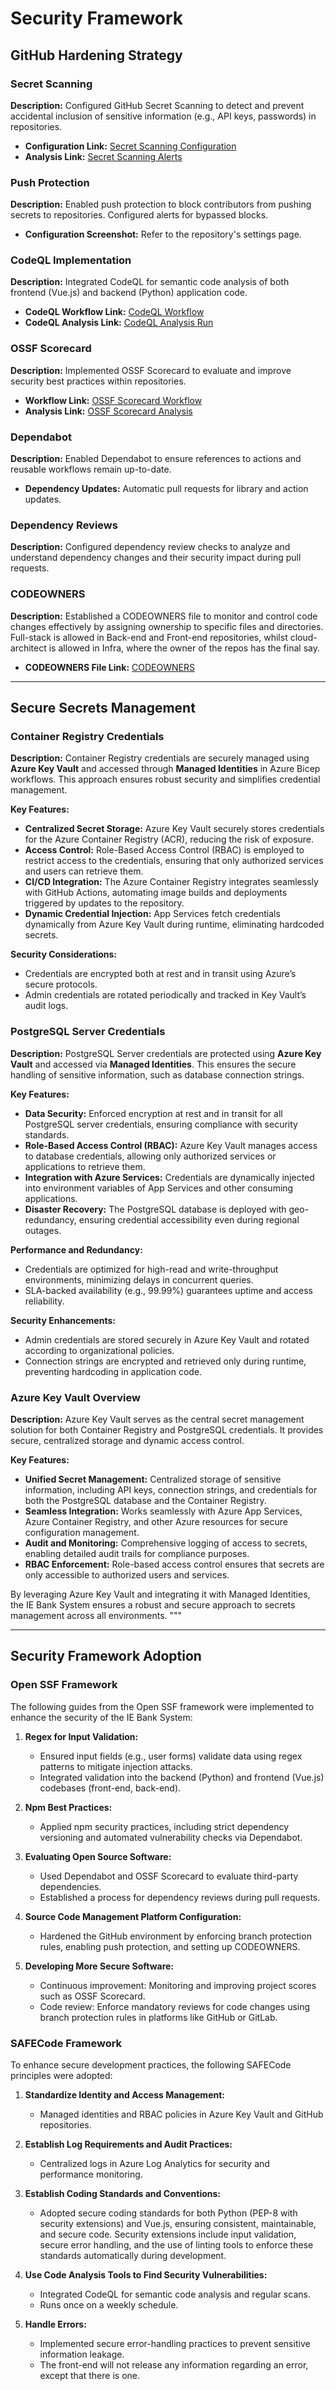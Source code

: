 # Security Framework

## GitHub Hardening Strategy

### Secret Scanning
**Description:** Configured GitHub Secret Scanning to detect and prevent accidental inclusion of sensitive information (e.g., API keys, passwords) in repositories.
- **Configuration Link:** [Secret Scanning Configuration](#)
- **Analysis Link:** [Secret Scanning Alerts](#)

### Push Protection
**Description:** Enabled push protection to block contributors from pushing secrets to repositories. Configured alerts for bypassed blocks.
- **Configuration Screenshot:** Refer to the repository's settings page.

### CodeQL Implementation
**Description:** Integrated CodeQL for semantic code analysis of both frontend (Vue.js) and backend (Python) application code.
- **CodeQL Workflow Link:** [CodeQL Workflow](#)
- **CodeQL Analysis Link:** [CodeQL Analysis Run](#)

### OSSF Scorecard
**Description:** Implemented OSSF Scorecard to evaluate and improve security best practices within repositories.
- **Workflow Link:** [OSSF Scorecard Workflow](#)
- **Analysis Link:** [OSSF Scorecard Analysis](#)

### Dependabot
**Description:** Enabled Dependabot to ensure references to actions and reusable workflows remain up-to-date.
- **Dependency Updates:** Automatic pull requests for library and action updates.

### Dependency Reviews
**Description:** Configured dependency review checks to analyze and understand dependency changes and their security impact during pull requests.

### CODEOWNERS
**Description:** Established a CODEOWNERS file to monitor and control code changes effectively by assigning ownership to specific files and directories. Full-stack is allowed in Back-end and Front-end repositories, whilst cloud-architect is allowed in Infra, where the owner of the repos has the final say.
- **CODEOWNERS File Link:** [CODEOWNERS](#)

---

## Secure Secrets Management

### Container Registry Credentials
**Description:** Container Registry credentials are securely managed using **Azure Key Vault** and accessed through **Managed Identities** in Azure Bicep workflows. This approach ensures robust security and simplifies credential management.

**Key Features:**
- **Centralized Secret Storage:** Azure Key Vault securely stores credentials for the Azure Container Registry (ACR), reducing the risk of exposure.
- **Access Control:** Role-Based Access Control (RBAC) is employed to restrict access to the credentials, ensuring that only authorized services and users can retrieve them.
- **CI/CD Integration:** The Azure Container Registry integrates seamlessly with GitHub Actions, automating image builds and deployments triggered by updates to the repository.
- **Dynamic Credential Injection:** App Services fetch credentials dynamically from Azure Key Vault during runtime, eliminating hardcoded secrets.

**Security Considerations:**
- Credentials are encrypted both at rest and in transit using Azure’s secure protocols.
- Admin credentials are rotated periodically and tracked in Key Vault’s audit logs.

### PostgreSQL Server Credentials
**Description:** PostgreSQL Server credentials are protected using **Azure Key Vault** and accessed via **Managed Identities**. This ensures the secure handling of sensitive information, such as database connection strings.

**Key Features:**
- **Data Security:** Enforced encryption at rest and in transit for all PostgreSQL server credentials, ensuring compliance with security standards.
- **Role-Based Access Control (RBAC):** Azure Key Vault manages access to database credentials, allowing only authorized services or applications to retrieve them.
- **Integration with Azure Services:** Credentials are dynamically injected into environment variables of App Services and other consuming applications.
- **Disaster Recovery:** The PostgreSQL database is deployed with geo-redundancy, ensuring credential accessibility even during regional outages.

**Performance and Redundancy:**
- Credentials are optimized for high-read and write-throughput environments, minimizing delays in concurrent queries.
- SLA-backed availability (e.g., 99.99%) guarantees uptime and access reliability.

**Security Enhancements:**
- Admin credentials are stored securely in Azure Key Vault and rotated according to organizational policies.
- Connection strings are encrypted and retrieved only during runtime, preventing hardcoding in application code.

### Azure Key Vault Overview
**Description:** Azure Key Vault serves as the central secret management solution for both Container Registry and PostgreSQL credentials. It provides secure, centralized storage and dynamic access control.

**Key Features:**
- **Unified Secret Management:** Centralized storage of sensitive information, including API keys, connection strings, and credentials for both the PostgreSQL database and the Container Registry.
- **Seamless Integration:** Works seamlessly with Azure App Services, Azure Container Registry, and other Azure resources for secure configuration management.
- **Audit and Monitoring:** Comprehensive logging of access to secrets, enabling detailed audit trails for compliance purposes.
- **RBAC Enforcement:** Role-based access control ensures that secrets are only accessible to authorized users and services.

By leveraging Azure Key Vault and integrating it with Managed Identities, the IE Bank System ensures a robust and secure approach to secrets management across all environments.
"""


---

## Security Framework Adoption

### Open SSF Framework
The following guides from the Open SSF framework were implemented to enhance the security of the IE Bank System:

1. **Regex for Input Validation:**
   - Ensured input fields (e.g., user forms) validate data using regex patterns to mitigate injection attacks.
   - Integrated validation into the backend (Python) and frontend (Vue.js) codebases (front-end, back-end).

2. **Npm Best Practices:**
   - Applied npm security practices, including strict dependency versioning and automated vulnerability checks via Dependabot.

3. **Evaluating Open Source Software:**
   - Used Dependabot and OSSF Scorecard to evaluate third-party dependencies.
   - Established a process for dependency reviews during pull requests.

4. **Source Code Management Platform Configuration:**
   - Hardened the GitHub environment by enforcing branch protection rules, enabling push protection, and setting up CODEOWNERS.
  
5. **Developing More Secure Software:**
   - Continuous improvement: Monitoring and improving project scores such as OSSF Scorecard.
   - Code review: Enforce mandatory reviews for code changes using branch protection rules in platforms like GitHub or GitLab.

### SAFECode Framework
To enhance secure development practices, the following SAFECode principles were adopted:

1. **Standardize Identity and Access Management:**
   - Managed identities and RBAC policies in Azure Key Vault and GitHub repositories.

2. **Establish Log Requirements and Audit Practices:**
   - Centralized logs in Azure Log Analytics for security and performance monitoring.

3. **Establish Coding Standards and Conventions:**
   - Adopted secure coding standards for both Python (PEP-8 with security extensions) and Vue.js, ensuring consistent, maintainable, and secure code. Security extensions include input validation, secure error handling, and the use of linting tools to enforce these standards automatically during development.
  
4. **Use Code Analysis Tools to Find Security Vulnerabilities:**
   - Integrated CodeQL for semantic code analysis and regular scans.
   - Runs once on a weekly schedule.

5. **Handle Errors:**
   - Implemented secure error-handling practices to prevent sensitive information leakage.
   - The front-end will not release any information regarding an error, except that there is one.

